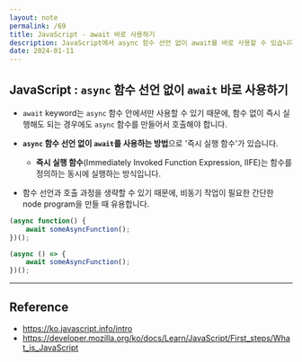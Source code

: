 ```yaml
---
layout: note
permalink: /69
title: JavaScript - await 바로 사용하기
description: JavaScript에서 async 함수 선언 없이 await를 바로 사용할 수 있습니다.
date: 2024-01-11
---
```



## JavaScript : `async` 함수 선언 없이 `await` 바로 사용하기

- `await` keyword는 `async` 함수 안에서만 사용할 수 있기 때문에, 함수 없이 즉시 실행해도 되는 경우에도 `async` 함수를 만들어서 호출해야 합니다.

- **`async` 함수 선언 없이 `await`를 사용하는 방법**으로 '즉시 실행 함수'가 있습니다.
    - **즉시 실행 함수**(Immediately Invoked Function Expression, IIFE)는 함수를 정의하는 동시에 실행하는 방식입니다.

- 함수 선언과 호출 과정을 생략할 수 있기 때문에, 비동기 작업이 필요한 간단한 node program을 만들 때 유용합니다.

```js
(async function() {
    await someAsyncFunction();
})();
```

```js
(async () => {
    await someAsyncFunction();
})();
```


---


## Reference

- <https://ko.javascript.info/intro>
- <https://developer.mozilla.org/ko/docs/Learn/JavaScript/First_steps/What_is_JavaScript>

